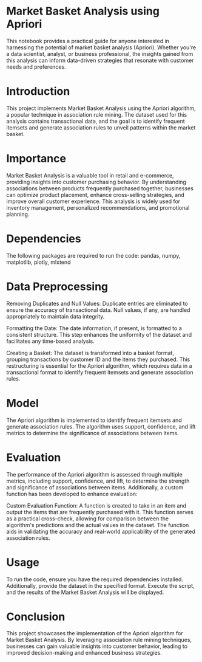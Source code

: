 # Market Basket Analysis using Apriori
This notebook provides a practical guide for anyone interested in harnessing the potential of market basket analysis (Apriori). Whether you're a data scientist, analyst, or business professional, the insights gained from this analysis can inform data-driven strategies that resonate with customer needs and preferences.

# Introduction
This project implements Market Basket Analysis using the Apriori algorithm, a popular technique in association rule mining. The dataset used for this analysis contains transactional data, and the goal is to identify frequent itemsets and generate association rules to unveil patterns within the market basket.

# Importance
Market Basket Analysis is a valuable tool in retail and e-commerce, providing insights into customer purchasing behavior. By understanding associations between products frequently purchased together, businesses can optimize product placement, enhance cross-selling strategies, and improve overall customer experience. This analysis is widely used for inventory management, personalized recommendations, and promotional planning.

# Dependencies
The following packages are required to run the code:
pandas, 
numpy, 
matplotlib, 
plotly, 
mlxtend

# Data Preprocessing
Removing Duplicates and Null Values:
Duplicate entries are eliminated to ensure the accuracy of transactional data.
Null values, if any, are handled appropriately to maintain data integrity.

Formatting the Date:
The date information, if present, is formatted to a consistent structure. This step enhances the uniformity of the dataset and facilitates any time-based analysis.

Creating a Basket:
The dataset is transformed into a basket format, grouping transactions by customer ID and the items they purchased. This restructuring is essential for the Apriori algorithm, which requires data in a transactional format to identify frequent itemsets and generate association rules.

# Model
The Apriori algorithm is implemented to identify frequent itemsets and generate association rules. The algorithm uses support, confidence, and lift metrics to determine the significance of associations between items.

# Evaluation
The performance of the Apriori algorithm is assessed through multiple metrics, including support, confidence, and lift, to determine the strength and significance of associations between items. Additionally, a custom function has been developed to enhance evaluation:

Custom Evaluation Function: A function is created to take in an item and output the items that are frequently purchased with it. This function serves as a practical cross-check, allowing for comparison between the algorithm's predictions and the actual values in the dataset. The function aids in validating the accuracy and real-world applicability of the generated association rules.

# Usage
To run the code, ensure you have the required dependencies installed. Additionally, provide the dataset in the specified format. Execute the script, and the results of the Market Basket Analysis will be displayed.

# Conclusion
This project showcases the implementation of the Apriori algorithm for Market Basket Analysis. By leveraging association rule mining techniques, businesses can gain valuable insights into customer behavior, leading to improved decision-making and enhanced business strategies.
